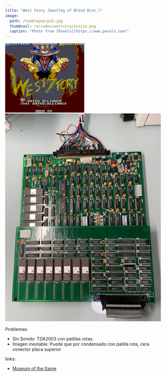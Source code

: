 ```yaml
---
title: "West Story (bootleg of Blood Bros.)"
image: 
  path: /tumblepop/pcb.jpg
  thumbnail: /arcades/weststry/inicio.png
  caption: "Photo from [Pexels](https://www.pexels.com)"
---
```


![pantalla inicial](weststry/inicio.png)
![pcb](weststry/pcb.jpg)

Problemas:

* Sin Sonido: TDA2003 con patillas rotas.
* Imagen inestable: Puede que por condensado con patilla rota, cera conector placa superior

links:

* [Museum of the Game](https://www.arcade-museum.com/game_detail.php?game_id=10418)
